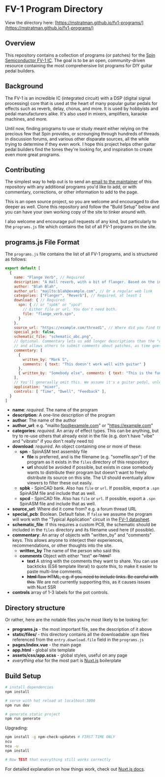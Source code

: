 # FV-1 Program Directory

View the directory here: [https://mstratman.github.io/fv1-programs/](https://mstratman.github.io/fv1-programs/)

## Overview

This repository contains a collection of programs (or patches) for the
[Spin Semiconductor FV-1 IC](http://spinsemi.com/products.html). The goal is to be an open, community-driven
resource containing the most comprehensive list programs for DIY guitar pedal builders. 

## Background

The FV-1 is an incredible IC (integrated circuit) with a DSP (digital signal processing) core that is used at the heart of many popular guitar pedals for effects such as reverb, delay, chorus, and more. It is used by hobbyists and pedal manufacturers alike.  It's also used in mixers, amplifiers, karaoke machines, and more.

Until now, finding programs to use or study meant either relying on the precious few that Spin provides, or scrounging through hundreds of threads in discussion forums, and various other disparate sources, all the while trying to determine if they even work. I hope this project helps other guitar pedal builders find the tones they're looking for, and inspiration to create even more great programs.

## Contributing

The simplest way to help out is to send an [email to the maintainer](stratman@gmail.com) of this
repository with any additional programs you'd like to add, or with commentary, corrections, or other information to add to the page.

This is an open source project, so you are welcome and encouraged to dive deeper as well.  Clone this repository and follow the "Build Setup" below and you can have your own working copy of the site to tinker around with.

I also welcome and encourage pull requests of any kind, but particularly to the `programs.js` file which contains the list of all FV-1 programs on the site.

## programs.js File Format

The `programs.js` file contains the list of all FV-1 programs, and is
structured as follows:

```js
export default [
  {
    name: "Flange Verb", // Required
    description: "A Hall reverb, with a bit of flanger. Based on the internal ROM program, with a few tweaks.",
    author: "Blah Blah",
    author_url: "mailto:blah@example.com", // Or a regular web link
    categories: ["Flanger", "Reverb"], // Required, at least 1
    download: { // Required
      spn: { // or "spbk" or "spcd"
        // Either file or url. You don't need both.
        file: "flange_verb.spn",
      }
    },
    source_url: "https://example.com/thread1", // Where did you find this, particularly if there is discussion about it
    special_pcb: false,
    schematic_file: "schematic_abc.png",
    // Optional. Commentary lets us add longer descriptions than the "description" field,
    // and allows others to submit comments about patches, as time goes on.
    commentary: [
      {
        written_by: "Mark S",
        comments: { text: "This doesn't work well with guitar" }
      },
      { written_by: "Somebody else", comments: { text: "This is the funkiest Flanger ever" } },
    ],
    // You'll generaally omit this. We assume it's a guitar pedal, unless this is set to something else
    application: "mixer",
    controls: [ "Time", "Dwell", "Feedback" ],
  }
]
```

* **name**: *required*. The name of the program
* **description**: A one-line description of the program
* **author**: The name of the author
* **author_url**: e.g. "mailto:foo@example.com" or "https://example.com"
* **categories**: *required*. An array of effect types. This can be anything, but try to re-use others that already exist in the file (e.g. don't have "vibe" and "vibrato" if you don't really need to)
* **download**: *required*. An object containing one or more of these:
  * **spn** - SpinASM text assembly file
    * **file** is preferred, and is the filename (e.g. "somefile.spn") of the program as it exists in the `files` directory of this respository
    * **url** should be avoided if possible, but exists in case somebody wants to distribute their program but doesn't want to freely distribute its source on this site. The UI should eventually allow viewers to filter these out easily.
  * **spbk** - SpinCAD bank. Also has `file` or `url`. If possible, export a `.spn` SpinASM file and include that as well.
  * **spcd** - SpinCAD file. Also has `file` or `url`. If possible, export a `.spn` SpinASM file and include that as well.
* **source_url**: Where did it come from? e.g. a forum thread URL
* **special_pcb**: Boolean. Default false. If `false` we assume the program will work with the "Typical Application" circuit in the [FV-1 datasheet](http://www.spinsemi.com/Products/datasheets/spn1001/FV-1.pdf).
* **schematic_file**: If this requires a custom PCB, the schematic should be included in the `files` directory and its filename used here (if possible).
* **commentary**: An array of objects with "written_by" and "comments" keys.  This allows anyone to interject their experiences, recommendations, or other thoughts into the site.
  * **written_by** The name of the person who said this
  * **comments** Object with either "text" ~~or "html"~~
    * **text** A string with the comments they want to share. You can use backticks (ES6 template literal) to quote this, to make it easier to paste multi-line comments.
    * ~~**html** Raw HTML, e.g. if you need to include links. Be careful with this.~~ We are not currently supporting this, as it causes issues with Nuxt SSR
* **controls** array of 1-3 labels for the pot controls.

## Directory structure

Or rather, here are the notable files you're most likely to be looking for:

* **programs.js** - the most important file, see the description of it above
* **static/files/** - this directory contains all the downloadable .spn files referenced from the `entry.download.file` field in the `programs.js`
* **pages/index.vue** - the main page
* **app.html** - global site template
* **assets/css/app.scss** - global styles, useful on any page
* *everything else* for the most part is [Nuxt.js](https://nuxtjs.org/) boilerplate

## Build Setup

``` bash
# install dependencies
npm install

# serve with hot reload at localhost:3000
npm run dev

# generate static project
npm run generate
```

Upgrading:

```bash
npm install -g npm-check-updates # FIRST TIME ONLY
ncu
ncu -u
npm install

# Now TEST that everything still works correctly
```

For detailed explanation on how things work, check out [Nuxt.js docs](https://nuxtjs.org).

